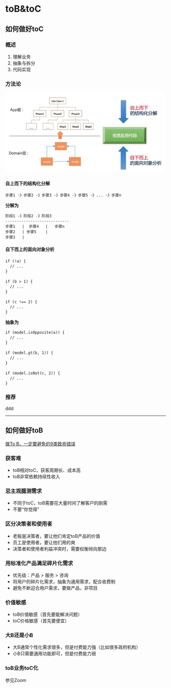 # toB&toC

## 如何做好toC

### 概述
1. 理解业务
2. 抽象与拆分
3. 代码实现

### 方法论
![写业务代码的方法论](写业务代码的方法论.jpg)

#### 自上而下的结构化分解
```
步骤1 -》步骤2 -》步骤3 -》步骤4 -》步骤5 -》... -》步骤n
```

**分解为**

```
阶段1 -》阶段2 -》阶段3
----------------------------
步骤1   |  步骤4   |   步骤n
步骤2   | 步骤5    |
步骤3   |
```

#### 自下而上的面向对象分析
```
if (!a) {
  // ...
}

if (b > 1) {
  // ...
}

if (c !== 2) {
  // ...
}
```

**抽象为**

```
if (model.isOpposite(a)) {
  // ...
}

if (model.gt(b, 1)) {
  // ...
}

if (model.isNot(c, 2)) {
  // ...
}
```

### 推荐
ddd

---

## 如何做好toB
[做To B，一定要避免的9类致命错误](https://mp.weixin.qq.com/s/G2BRzDjR4rpUkyyxR-hcRw)

### 获客难
- toB相对toC，获客周期长、成本高
- toB非常依赖持续性收入

### 忌主观臆测需求
- 不同于toC，toB需要花大量时间了解客户的刚需
- 不要“你觉得”

### 区分决策者和使用者
- 老板是决策者，要让他们肯定toB产品的价值
- 员工是使用者，要让他们用的爽
- 决策者和使用者利益冲突时，需要权衡倾向那边

### 用标准化产品满足碎片化需求
- 优先级：产品 > 服务 > 咨询
- 将用户的碎片化需求，抽象为通用需求，配合收费制
- 避免不断迎合用户需求，要做产品，非项目

### 价值敏感
- toB价值敏感（首先要能解决问题）
- toC价格敏感（首先要便宜）

### 大B还是小B
- 大B通常个性化需求很多，但是付费能力强（比如很多政府机构）
- 小B只需要通用功能即可，但是付费能力弱

### toB业务toC化
参见Zoom

